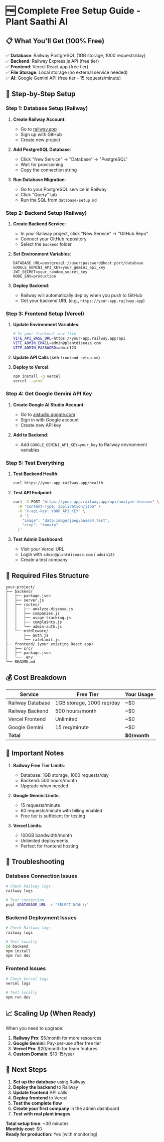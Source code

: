 # 🆓 Complete Free Setup Guide - Plant Saathi AI

## **📋 What You'll Get (100% Free)**

✅ **Database**: Railway PostgreSQL (1GB storage, 1000 requests/day)  
✅ **Backend**: Railway Express.js API (free tier)  
✅ **Frontend**: Vercel React app (free tier)  
✅ **File Storage**: Local storage (no external service needed)  
✅ **AI**: Google Gemini API (free tier - 15 requests/minute)  

## **🚀 Step-by-Step Setup**

### **Step 1: Database Setup (Railway)**

1. **Create Railway Account**:
   - Go to [railway.app](https://railway.app)
   - Sign up with GitHub
   - Create new project

2. **Add PostgreSQL Database**:
   - Click "New Service" → "Database" → "PostgreSQL"
   - Wait for provisioning
   - Copy the connection string

3. **Run Database Migration**:
   - Go to your PostgreSQL service in Railway
   - Click "Query" tab
   - Run the SQL from `database-setup.md`

### **Step 2: Backend Setup (Railway)**

1. **Create Backend Service**:
   - In your Railway project, click "New Service" → "GitHub Repo"
   - Connect your GitHub repository
   - Select the `backend` folder

2. **Set Environment Variables**:
   ```
   DATABASE_URL=postgresql://user:password@host:port/database
   GOOGLE_GEMINI_API_KEY=your_gemini_api_key
   JWT_SECRET=your_random_secret_key
   NODE_ENV=production
   ```

3. **Deploy Backend**:
   - Railway will automatically deploy when you push to GitHub
   - Get your backend URL (e.g., `https://your-app.railway.app`)

### **Step 3: Frontend Setup (Vercel)**

1. **Update Environment Variables**:
   ```bash
   # In your frontend .env file
   VITE_API_BASE_URL=https://your-app.railway.app/api
   VITE_ADMIN_EMAIL=admin@plantdisease.com
   VITE_ADMIN_PASSWORD=admin123
   ```

2. **Update API Calls** (see `frontend-setup.md`)

3. **Deploy to Vercel**:
   ```bash
   npm install -g vercel
   vercel --prod
   ```

### **Step 4: Get Google Gemini API Key**

1. **Create Google AI Studio Account**:
   - Go to [aistudio.google.com](https://aistudio.google.com)
   - Sign in with Google account
   - Create new API key

2. **Add to Backend**:
   - Add `GOOGLE_GEMINI_API_KEY=your_key` to Railway environment variables

### **Step 5: Test Everything**

1. **Test Backend Health**:
   ```bash
   curl https://your-app.railway.app/health
   ```

2. **Test API Endpoint**:
   ```bash
   curl -X POST "https://your-app.railway.app/api/analyze-disease" \
     -H "Content-Type: application/json" \
     -H "x-api-key: YOUR_API_KEY" \
     -d '{
       "image": "data:image/jpeg;base64,test",
       "crop": "tomato"
     }'
   ```

3. **Test Admin Dashboard**:
   - Visit your Vercel URL
   - Login with `admin@plantdisease.com` / `admin123`
   - Create a test company

## **🔧 Required Files Structure**

```
your-project/
├── backend/
│   ├── package.json
│   ├── server.js
│   ├── routes/
│   │   ├── analyze-disease.js
│   │   ├── companies.js
│   │   ├── usage-tracking.js
│   │   ├── complaints.js
│   │   └── admin-auth.js
│   └── middleware/
│       ├── auth.js
│       └── rateLimit.js
├── frontend/ (your existing React app)
│   ├── src/
│   ├── package.json
│   └── .env
└── README.md
```

## **💰 Cost Breakdown**

| Service | Free Tier | Your Usage |
|---------|-----------|------------|
| Railway Database | 1GB storage, 1000 req/day | ~$0 |
| Railway Backend | 500 hours/month | ~$0 |
| Vercel Frontend | Unlimited | ~$0 |
| Google Gemini | 15 req/minute | ~$0 |
| **Total** | | **$0/month** |

## **🚨 Important Notes**

1. **Railway Free Tier Limits**:
   - Database: 1GB storage, 1000 requests/day
   - Backend: 500 hours/month
   - Upgrade when needed

2. **Google Gemini Limits**:
   - 15 requests/minute
   - 60 requests/minute with billing enabled
   - Free tier is sufficient for testing

3. **Vercel Limits**:
   - 100GB bandwidth/month
   - Unlimited deployments
   - Perfect for frontend hosting

## **🔧 Troubleshooting**

### **Database Connection Issues**
```bash
# Check Railway logs
railway logs

# Test connection
psql $DATABASE_URL -c "SELECT NOW();"
```

### **Backend Deployment Issues**
```bash
# Check Railway logs
railway logs

# Test locally
cd backend
npm install
npm run dev
```

### **Frontend Issues**
```bash
# Check Vercel logs
vercel logs

# Test locally
npm run dev
```

## **📈 Scaling Up (When Ready)**

When you need to upgrade:

1. **Railway Pro**: $5/month for more resources
2. **Google Gemini**: Pay-per-use after free tier
3. **Vercel Pro**: $20/month for team features
4. **Custom Domain**: $10-15/year

## **🎯 Next Steps**

1. **Set up the database** using Railway
2. **Deploy the backend** to Railway
3. **Update frontend** API calls
4. **Deploy frontend** to Vercel
5. **Test the complete flow**
6. **Create your first company** in the admin dashboard
7. **Test with real plant images**

**Total setup time**: ~30 minutes  
**Monthly cost**: $0  
**Ready for production**: Yes (with monitoring) 